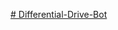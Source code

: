 [# Differential-Drive-Bot](https://github.com/SciBorgs/SciGuides/blob/main/projects/DifferentialDrive.md)
